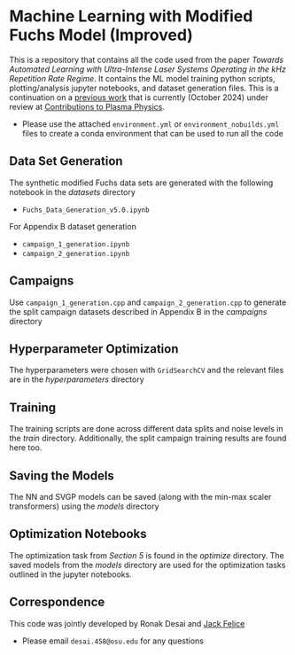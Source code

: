 # Machine Learning with Modified Fuchs Model (Improved)
This is a repository that contains all the code used from the paper *Towards Automated Learning with Ultra-Intense Laser Systems Operating in the kHz Repetition Rate Regime*. It contains the ML model training python scripts, plotting/analysis jupyter notebooks, and dataset generation files. This is a continuation on a [previous work](https://arxiv.org/abs/2307.16036) that is currently (October 2024) under review at [Contributions to Plasma Physics](https://onlinelibrary.wiley.com/journal/15213986). 
- Please use the attached `environment.yml` or `environment_nobuilds.yml` files to create a conda environment that can be used to run all the code

## Data Set Generation
The synthetic modified Fuchs data sets are generated with the following notebook in the *datasets* directory
- `Fuchs_Data_Generation_v5.0.ipynb`
 
For Appendix B dataset generation
- `campaign_1_generation.ipynb`
- `campaign_2_generation.ipynb`

## Campaigns
Use `campaign_1_generation.cpp` and `campaign_2_generation.cpp` to generate the split campaign datasets described in Appendix B in the *campaigns* directory

## Hyperparameter Optimization
The hyperparameters were chosen with `GridSearchCV` and the relevant files are in the *hyperparameters* directory

## Training
The training scripts are done across different data splits and noise levels in the *train* directory. Additionally, the split campaign training results are found here too.

## Saving the Models
The NN and SVGP models can be saved (along with the min-max scaler transformers) using the *models* directory

## Optimization Notebooks
The optimization task from *Section 5* is found in the *optimize* directory. The saved models from the *models* directory are used for the optimization tasks outlined in the jupyter notebooks. 

## Correspondence
This code was jointly developed by Ronak Desai and [Jack Felice](https://github.com/Felice27)
- Please email `desai.458@osu.edu` for any questions
